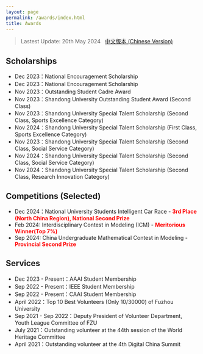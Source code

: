 ```yaml
---
layout: page
permalink: /awards/index.html
title: Awards
---
```


> Lastest Update: 20th May 2024 &nbsp; [中文版本 (Chinese Version)](https://caihanlin.com/file/awards-zh/)

## Scholarships

- Dec 2023：National Encouragement Scholarship
- Dec 2023：National Encouragement Scholarship
- Nov 2023：Outstanding Student Cadre Award
- Nov 2023：Shandong University Outstanding Student Award (Second Class)
- Nov 2023：Shandong University Special Talent Scholarship (Second Class, Sports Excellence Category)
- Nov 2024：Shandong University Special Talent Scholarship (First Class, Sports Excellence Category)
- Nov 2023：Shandong University Special Talent Scholarship (Second Class, Social Service Category)
- Nov 2024：Shandong University Special Talent Scholarship (Second Class, Social Service Category)
- Nov 2024：Shandong University Special Talent Scholarship (Second Class, Research Innovation Category)


## Competitions (Selected)

- Dec 2024：National University Students Intelligent Car Race - **<font color='red'>3rd Place (North China Region), National Second Prize</font>**
- Feb 2024: Interdisciplinary Contest in Modeling (ICM) - **<font color='red'>Meritorious Winner(Top 7%)</font>**
- Sep 2024: China Undergraduate Mathematical Contest in Modeling - **<font color='red'>Provincial Second Prize</font>**


## Services

- Dec 2023 - Present：AAAI Student Membership
- Sep 2022 - Present：IEEE Student Membership
- Sep 2022 - Present：CAAI Student Membership
- April 2022：Top 10 Best Volunteers (Only 10/30000) of Fuzhou University
- Sep 2021 - Sep 2022：Deputy President of Volunteer Department, Youth League Committee of FZU
- July 2021：Outstanding volunteer at the 44th session of the World Heritage Committee
- April 2021：Outstanding volunteer at the 4th Digital China Summit<br>

